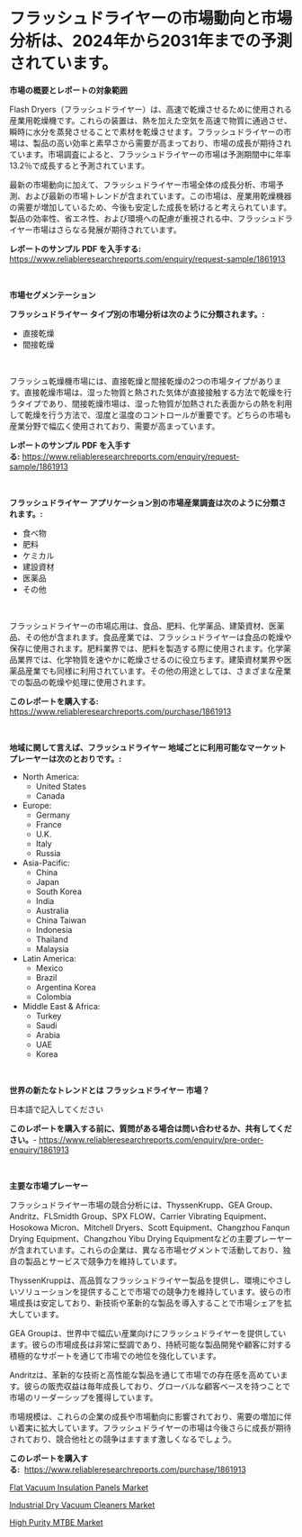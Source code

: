 <p><h1>フラッシュドライヤーの市場動向と市場分析は、2024年から2031年までの予測されています。</h1></p><p><strong>市場の概要とレポートの対象範囲</strong></p>
<p><p>Flash Dryers（フラッシュドライヤー）は、高速で乾燥させるために使用される産業用乾燥機です。これらの装置は、熱を加えた空気を高速で物質に通過させ、瞬時に水分を蒸発させることで素材を乾燥させます。フラッシュドライヤーの市場は、製品の高い効率と素早さから需要が高まっており、市場の成長が期待されています。市場調査によると、フラッシュドライヤーの市場は予測期間中に年率13.2％で成長すると予測されています。</p><p>最新の市場動向に加えて、フラッシュドライヤー市場全体の成長分析、市場予測、および最新の市場トレンドが含まれています。この市場は、産業用乾燥機器の需要が増加しているため、今後も安定した成長を続けると考えられています。製品の効率性、省エネ性、および環境への配慮が重視される中、フラッシュドライヤー市場はさらなる発展が期待されています。</p></p>
<p><strong>レポートのサンプル PDF を入手する:</strong> <a href="https://www.reliableresearchreports.com/enquiry/request-sample/1861913">https://www.reliableresearchreports.com/enquiry/request-sample/1861913</a></p>
<p>&nbsp;</p>
<p><strong>市場セグメンテーション</strong></p>
<p><strong>フラッシュドライヤー タイプ別の市場分析は次のように分類されます。:</strong></p>
<p><ul><li>直接乾燥</li><li>間接乾燥</li></ul></p>
<p>&nbsp;</p>
<p><p>フラッシュ乾燥機市場には、直接乾燥と間接乾燥の2つの市場タイプがあります。直接乾燥市場は、湿った物質と熱された気体が直接接触する方法で乾燥を行うタイプであり、間接乾燥市場は、湿った物質が加熱された表面からの熱を利用して乾燥を行う方法で、湿度と温度のコントロールが重要です。どちらの市場も産業分野で幅広く使用されており、需要が高まっています。</p></p>
<p><strong>レポートのサンプル PDF を入手する:</strong>&nbsp;<a href="https://www.reliableresearchreports.com/enquiry/request-sample/1861913">https://www.reliableresearchreports.com/enquiry/request-sample/1861913</a></p>
<p>&nbsp;</p>
<p><strong> フラッシュドライヤー アプリケーション別の市場産業調査は次のように分類されます。:</strong></p>
<p><ul><li>食べ物</li><li>肥料</li><li>ケミカル</li><li>建設資材</li><li>医薬品</li><li>その他</li></ul></p>
<p>&nbsp;</p>
<p><p>フラッシュドライヤーの市場応用は、食品、肥料、化学薬品、建築資材、医薬品、その他が含まれます。食品産業では、フラッシュドライヤーは食品の乾燥や保存に使用されます。肥料業界では、肥料を製造する際に使用されます。化学薬品業界では、化学物質を速やかに乾燥させるのに役立ちます。建築資材業界や医薬品産業でも同様に利用されています。その他の用途としては、さまざまな産業での製品の乾燥や処理に使用されます。</p></p>
<p><strong>このレポートを購入する:</strong>&nbsp; <a href="https://www.reliableresearchreports.com/purchase/1861913">https://www.reliableresearchreports.com/purchase/1861913</a></p>
<p>&nbsp;</p>
<p><strong>地域に関して言えば、フラッシュドライヤー 地域ごとに利用可能なマーケットプレーヤーは次のとおりです。:</strong></p>
<p><ul>
    <li>
        North America:
        <ul>
            <li>United States</li>
            <li>Canada</li>
        </ul>
    </li>
    <li>
        Europe:
        <ul>
            <li>Germany</li>
            <li>France</li>
            <li>U.K.</li>
            <li>Italy</li>
            <li>Russia</li>
        </ul>
    </li>
    <li>
        Asia-Pacific:
        <ul>
            <li>China</li>
            <li>Japan</li>
            <li>South Korea</li>
            <li>India</li>
            <li>Australia</li>
            <li>China Taiwan</li>
            <li>Indonesia</li>
            <li>Thailand</li>
            <li>Malaysia</li>
        </ul>
    </li>
    <li>
        Latin America:
        <ul>
            <li>Mexico</li>
            <li>Brazil</li>
            <li>Argentina Korea</li>
            <li>Colombia</li>
        </ul>
    </li>
    <li>
        Middle East & Africa:
        <ul>
            <li>Turkey</li>
            <li>Saudi</li>
            <li>Arabia</li>
            <li>UAE</li>
            <li>Korea</li>
        </ul>
    </li>
    </ul></p>
<p>&nbsp;</p>
<p><strong>世界の新たなトレンドとは フラッシュドライヤー 市場？</strong></p>
<p><p>日本語で記入してください</p></p>
<p><strong>このレポートを購入する前に、質問がある場合は問い合わせるか、共有してください。</strong>- <a href="https://www.reliableresearchreports.com/enquiry/pre-order-enquiry/1861913">https://www.reliableresearchreports.com/enquiry/pre-order-enquiry/1861913</a></p>
<p>&nbsp;</p>
<p><strong>主要な市場プレーヤー</strong></p>
<p><p>フラッシュドライヤー市場の競合分析には、ThyssenKrupp、GEA Group、Andritz、FLSmidth Group、SPX FLOW、Carrier Vibrating Equipment、Hosokowa Micron、Mitchell Dryers、Scott Equipment、Changzhou Fanqun Drying Equipment、Changzhou Yibu Drying Equipmentなどの主要プレーヤーが含まれています。これらの企業は、異なる市場セグメントで活動しており、独自の製品とサービスで競争力を維持しています。</p><p>ThyssenKruppは、高品質なフラッシュドライヤー製品を提供し、環境にやさしいソリューションを提供することで市場での競争力を維持しています。彼らの市場成長は安定しており、新技術や革新的な製品を導入することで市場シェアを拡大しています。</p><p>GEA Groupは、世界中で幅広い産業向けにフラッシュドライヤーを提供しています。彼らの市場成長は非常に堅調であり、持続可能な製品開発や顧客に対する積極的なサポートを通じて市場での地位を強化しています。</p><p>Andritzは、革新的な技術と高性能な製品を通じて市場での存在感を高めています。彼らの販売収益は毎年成長しており、グローバルな顧客ベースを持つことで市場のリーダーシップを獲得しています。</p><p>市場規模は、これらの企業の成長や市場動向に影響されており、需要の増加に伴い着実に拡大しています。フラッシュドライヤーの市場は今後さらに成長が期待されており、競合他社との競争はますます激しくなるでしょう。</p></p>
<p><strong>このレポートを購入する:</strong>&nbsp;&nbsp;<a href="https://www.reliableresearchreports.com/purchase/1861913">https://www.reliableresearchreports.com/purchase/1861913</a></p>
<p><p><a href="https://view.publitas.com/reportprime-1/flat-vacuum-insulation-panels-market-research-report-provides-critical-insights-that-can-help-shape-business-development-and-investment-strategies/">Flat Vacuum Insulation Panels Market</a></p><p><a href="https://view.publitas.com/reportprime-1/industrial-dry-vacuum-cleaners-market-research-report-the-key-to-successful-business-strategy-forecasted-for-period-from-2023-2030/">Industrial Dry Vacuum Cleaners Market</a></p><p><a href="https://view.publitas.com/reportprime-1/high-purity-mtbe-market-research-report-unlocks-analysis-on-the-market-financial-status-market-size-and-market-revenue-upto-2030/">High Purity MTBE Market</a></p></p>